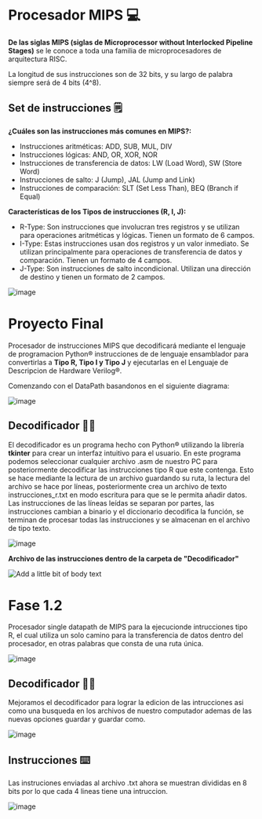 
# Procesador MIPS 💻
**De las siglas MIPS (siglas de Microprocessor without Interlocked Pipeline Stages)** se le conoce a toda una familia de microprocesadores de arquitectura RISC.

La longitud de sus instrucciones son de 32 bits, y su largo de palabra siempre será de 4 bits (4^8).

## Set de instrucciones 🗒️
**¿Cuáles son las instrucciones más comunes en MIPS?:**

-  Instrucciones aritméticas: ADD, SUB, MUL, DIV
-  Instrucciones lógicas: AND, OR, XOR, NOR
-  Instrucciones de transferencia de datos: LW (Load Word), SW (Store Word)
-  Instrucciones de salto: J (Jump), JAL (Jump and Link)
-  Instrucciones de comparación: SLT (Set Less Than), BEQ (Branch if Equal)

**Características de los Tipos de instrucciones (R, I, J):**

-  R-Type: Son instrucciones que involucran tres registros y se utilizan para operaciones aritméticas y lógicas. Tienen un formato de 6 campos.
- I-Type: Estas instrucciones usan dos registros y un valor inmediato. Se utilizan principalmente para operaciones de transferencia de datos y comparación. Tienen un formato de 4 campos.
- J-Type: Son instrucciones de salto incondicional. Utilizan una dirección de destino y tienen un formato de 2 campos.

![image](https://github.com/DeniceMorones/Proyecto-Final-/assets/165964044/e80b69c9-a505-46d6-b221-64c1e6c2921b)


# Proyecto Final

Procesador de instrucciones MIPS que decodificará mediante el lenguaje de programacion Python&reg; instrucciones de de lenguaje ensamblador para convertirlas a **Tipo R, Tipo I y Tipo J** y ejecutarlas en el Lenguaje de Descripcion de Hardware Verilog&reg;.

Comenzando con el DataPath basandonos en el siguiente diagrama:

![image](https://github.com/DeniceMorones/Proyecto-Final-/assets/165964044/1fc0d74c-0fdf-48e3-bb35-d91b7660de6e)

## Decodificador 👨‍💻

El decodificador es un programa hecho con Python&reg; utilizando la librería **tkinter** para crear un interfaz intuitivo para el usuario.
En este programa podemos seleccionar cualquier archivo .asm de nuestro PC para posteriormente decodificar las instrucciones tipo R que este contenga. Esto se hace mediante la lectura de un archivo guardando su ruta, la lectura del archivo se hace por líneas, posteriormente crea un archivo de texto instrucciones_r.txt en modo escritura para que se le permita añadir datos.
Las instrucciones de las líneas leídas se separan por partes, las instrucciones cambian a binario y el diccionario decodifica la función, se terminan de procesar todas las instrucciones y se almacenan en el archivo de tipo texto.

![image](https://github.com/DeniceMorones/Proyecto-Final-/assets/165964044/309faf8d-63cf-4eca-b495-d6c21bbb9429)

**Archivo de las instrucciones dentro de la carpeta de "Decodificador"**

![Add a little bit of body text](https://github.com/DeniceMorones/Proyecto-Final-/assets/165964044/2f7e6d92-e814-432f-abab-44bfebb8e98b) 

# Fase 1.2

Procesador single datapath de MIPS para la ejecucionde intrucciones tipo R, el cual utiliza un solo camino para la transferencia de datos dentro del procesador, en otras palabras que consta de una ruta única.

![image](https://github.com/DeniceMorones/Proyecto-Final-/assets/167491829/187fac50-a40b-41fe-a526-10fe7c022864)

## Decodificador 👨‍💻

Mejoramos el decodificador para lograr la edicion de las intrucciones asi como una busqueda en los archivos de nuestro computador ademas de las nuevas opciones guardar y guardar como. 

![image](https://github.com/DeniceMorones/Proyecto-Final-/assets/167491829/104172dd-b7c0-4cec-b830-e924eaf2506a)

## Instrucciones ⌨️

Las instruciones enviadas al archivo .txt ahora se muestran divididas en 8 bits por lo que cada 4 lineas tiene una intruccion.

![image](https://github.com/DeniceMorones/Proyecto-Final-/assets/167491829/2043bd28-364e-4ca6-ab61-c5fde7694d92)



